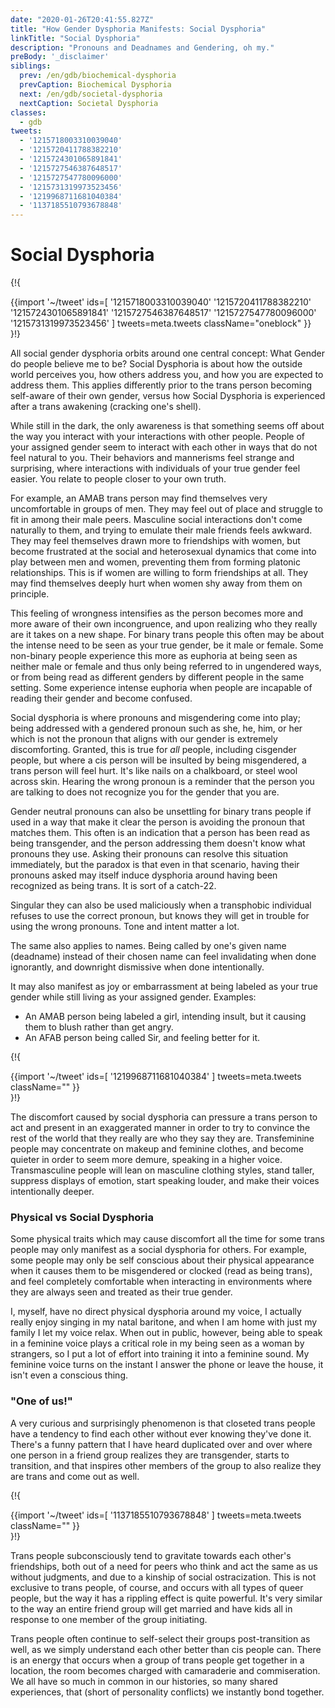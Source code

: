 ```yaml
---
date: "2020-01-26T20:41:55.827Z"
title: "How Gender Dysphoria Manifests: Social Dysphoria"
linkTitle: "Social Dysphoria"
description: "Pronouns and Deadnames and Gendering, oh my."
preBody: '_disclaimer'
siblings:
  prev: /en/gdb/biochemical-dysphoria
  prevCaption: Biochemical Dysphoria
  next: /en/gdb/societal-dysphoria
  nextCaption: Societal Dysphoria
classes:
  - gdb
tweets:
  - '1215718003310039040'
  - '1215720411788382210'
  - '1215724301065891841'
  - '1215727546387648517'
  - '1215727547780096000'
  - '1215731319973523456'
  - '1219968711681040384'
  - '1137185510793678848'
---
```


# Social Dysphoria

{!{ <div class="gutter">{{import '~/tweet' ids=[
  '1215718003310039040'
  '1215720411788382210'
  '1215724301065891841'
  '1215727546387648517'
  '1215727547780096000'
  '1215731319973523456'
] tweets=meta.tweets className="oneblock" }} </div> }!}

All social gender dysphoria orbits around one central concept: What Gender do people believe me to be? Social Dysphoria is about how the outside world perceives you, how others address you, and how you are expected to address them. This applies differently prior to the trans person becoming self-aware of their own gender, versus how Social Dysphoria is experienced after a trans awakening (cracking one's shell).

While still in the dark, the only awareness is that something seems off about the way you interact with your interactions with other people. People of your assigned gender seem to interact with each other in ways that do not feel natural to you. Their behaviors and mannerisms feel strange and surprising, where interactions with individuals of your true gender feel easier. You relate to people closer to your own truth.

For example, an AMAB trans person may find themselves very uncomfortable in groups of men. They may feel out of place and struggle to fit in among their male peers. Masculine social interactions don't come naturally to them, and trying to emulate their male friends feels awkward. They may feel themselves drawn more to friendships with women, but become frustrated at the social and heterosexual dynamics that come into play between men and women, preventing them from forming platonic relationships. This is if women are willing to form friendships at all. They may find themselves deeply hurt when women shy away from them on principle.

This feeling of wrongness intensifies as the person becomes more and more aware of their own incongruence, and upon realizing who they really are it takes on a new shape. For binary trans people this often may be about the intense need to be seen as your true gender, be it male or female. Some non-binary people experience this more as euphoria at being seen as neither male or female and thus only being referred to in ungendered ways, or from being read as different genders by different people in the same setting. Some experience intense euphoria when people are incapable of reading their gender and become confused.

Social dysphoria is where pronouns and misgendering come into play; being addressed with a gendered pronoun such as she, he, him, or her which is not the pronoun that aligns with our gender is extremely discomforting. Granted, this is true for *all* people, including cisgender people, but where a cis person will be insulted by being misgendered, a trans person will feel hurt. It's like nails on a chalkboard, or steel wool across skin. Hearing the wrong pronoun is a reminder that the person you are talking to does not recognize you for the gender that you are.

Gender neutral pronouns can also be unsettling for binary trans people if used in a way that make it clear the person is avoiding the pronoun that matches them. This often is an indication that a person has been read as being transgender, and the person addressing them doesn't know what pronouns they use. Asking their pronouns can resolve this situation immediately, but the paradox is that even in that scenario, having their pronouns asked may itself induce dysphoria around having been recognized as being trans. It is sort of a catch-22.

Singular they can also be used maliciously when a transphobic individual refuses to use the correct pronoun, but knows they will get in trouble for using the wrong pronouns. Tone and intent matter a lot.

The same also applies to names. Being called by one's given name (deadname) instead of their chosen name can feel invalidating when done ignorantly, and downright dismissive when done intentionally.

It may also manifest as joy or embarrassment at being labeled as your true gender while still living as your assigned gender. Examples:

- An AMAB person being labeled a girl, intending insult, but it causing them to blush rather than get angry.
- An AFAB person being called Sir, and feeling better for it.

{!{ <div class="gutter">{{import '~/tweet' ids=[
  '1219968711681040384'
] tweets=meta.tweets className="" }} </div> }!}

The discomfort caused by social dysphoria can pressure a trans person to act and present in an exaggerated manner in order to try to convince the rest of the world that they really are who they say they are. Transfeminine people may concentrate on makeup and feminine clothes, and become quieter in order to seem more demure, speaking in a higher voice. Transmasculine people will lean on masculine clothing styles, stand taller, suppress displays of emotion, start speaking louder, and make their voices intentionally deeper.

### Physical vs Social Dysphoria

Some physical traits which may cause discomfort all the time for some trans people may only manifest as a social dysphoria for others. For example, some people may only be self conscious about their physical appearance when it causes them to be misgendered or clocked (read as being trans), and feel completely comfortable when interacting in environments where they are always seen and treated as their true gender.

I, myself, have no direct physical dysphoria around my voice, I actually really enjoy singing in my natal baritone, and when I am home with just my family I let my voice relax. When out in public, however, being able to speak in a feminine voice plays a critical role in my being seen as a woman by strangers, so I put a lot of effort into training it into a feminine sound. My feminine voice turns on the instant I answer the phone or leave the house, it isn't even a conscious thing.

### "One of us!"

A very curious and surprisingly phenomenon is that closeted trans people have a tendency to find each other without ever knowing they've done it. There's a funny pattern that I have heard duplicated over and over where one person in a friend group realizes they are transgender, starts to transition, and that inspires other members of the group to also realize they are trans and come out as well.

{!{ <div class="gutter">{{import '~/tweet' ids=[
  '1137185510793678848'
] tweets=meta.tweets className="" }} </div> }!}

Trans people subconsciously tend to gravitate towards each other's friendships, both out of a need for peers who think and act the same as us without judgments, and due to a kinship of social ostracization. This is not exclusive to trans people, of course, and occurs with all types of queer people, but the way it has a rippling effect is quite powerful. It's very similar to the way an entire friend group will get married and have kids all in response to one member of the group initiating.

Trans people often continue to self-select their groups post-transition as well, as we simply understand each other better than cis people can. There is an energy that occurs when a group of trans people get together in a location, the room becomes charged with camaraderie and commiseration. We all have so much in common in our histories, so many shared experiences, that (short of personality conflicts) we instantly bond together.
